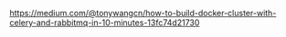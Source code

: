 https://medium.com/@tonywangcn/how-to-build-docker-cluster-with-celery-and-rabbitmq-in-10-minutes-13fc74d21730